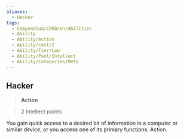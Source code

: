 ```yaml
---
aliases:
  - Hacker
tags:
  - Compendium/CSRD/en/Abilities
  - Ability
  - Ability/Action
  - Ability/Cost/2
  - Ability/Tier/Low
  - Ability/Pool/Intellect
  - Ability/Categories/Meta
---
```

  
    
## Hacker    
>**Action**    
>2 Intellect points  
    
You gain quick access to a desired bit of information in a computer or similar device, or you access one of its primary functions. Action.